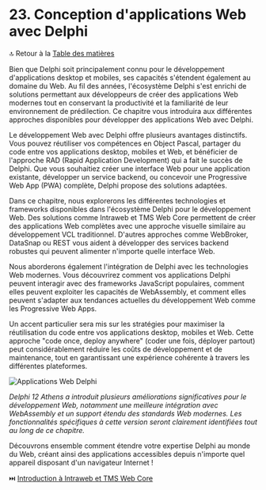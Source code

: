 # 23. Conception d'applications Web avec Delphi

🔝 Retour à la [Table des matières](/SOMMAIRE.md)

Bien que Delphi soit principalement connu pour le développement d'applications desktop et mobiles, ses capacités s'étendent également au domaine du Web. Au fil des années, l'écosystème Delphi s'est enrichi de solutions permettant aux développeurs de créer des applications Web modernes tout en conservant la productivité et la familiarité de leur environnement de prédilection. Ce chapitre vous introduira aux différentes approches disponibles pour développer des applications Web avec Delphi.

Le développement Web avec Delphi offre plusieurs avantages distinctifs. Vous pouvez réutiliser vos compétences en Object Pascal, partager du code entre vos applications desktop, mobiles et Web, et bénéficier de l'approche RAD (Rapid Application Development) qui a fait le succès de Delphi. Que vous souhaitiez créer une interface Web pour une application existante, développer un service backend, ou concevoir une Progressive Web App (PWA) complète, Delphi propose des solutions adaptées.

Dans ce chapitre, nous explorerons les différentes technologies et frameworks disponibles dans l'écosystème Delphi pour le développement Web. Des solutions comme Intraweb et TMS Web Core permettent de créer des applications Web complètes avec une approche visuelle similaire au développement VCL traditionnel. D'autres approches comme WebBroker, DataSnap ou REST vous aident à développer des services backend robustes qui peuvent alimenter n'importe quelle interface Web.

Nous aborderons également l'intégration de Delphi avec les technologies Web modernes. Vous découvrirez comment vos applications Delphi peuvent interagir avec des frameworks JavaScript populaires, comment elles peuvent exploiter les capacités de WebAssembly, et comment elles peuvent s'adapter aux tendances actuelles du développement Web comme les Progressive Web Apps.

Un accent particulier sera mis sur les stratégies pour maximiser la réutilisation du code entre vos applications desktop, mobiles et Web. Cette approche "code once, deploy anywhere" (coder une fois, déployer partout) peut considérablement réduire les coûts de développement et de maintenance, tout en garantissant une expérience cohérente à travers les différentes plateformes.

![Applications Web Delphi](https://placeholder-for-web-applications.com/image.png)

*Delphi 12 Athens a introduit plusieurs améliorations significatives pour le développement Web, notamment une meilleure intégration avec WebAssembly et un support étendu des standards Web modernes. Les fonctionnalités spécifiques à cette version seront clairement identifiées tout au long de ce chapitre.*

Découvrons ensemble comment étendre votre expertise Delphi au monde du Web, créant ainsi des applications accessibles depuis n'importe quel appareil disposant d'un navigateur Internet !

⏭️ [Introduction à Intraweb et TMS Web Core](23-conception-dapplications-web-avec-delphi/01-introduction-a-intraweb-et-tms-web-core.md)
